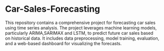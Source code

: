 # Car-Sales-Forecasting
This repository contains a comprehensive project for forecasting car sales using time series analysis. The project leverages machine learning models, particularly ARIMA,SARIMAX and LSTM, to predict future car sales based on historical data. It includes data preprocessing, model training, evaluation, and a web-based dashboard for visualizing the forecasts.
